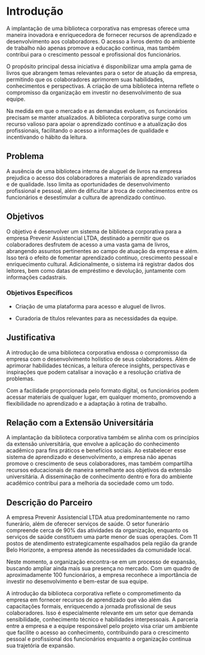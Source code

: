 # Introdução

A implantação de uma biblioteca corporativa nas empresas oferece uma maneira inovadora e enriquecedora de fornecer recursos de aprendizado e desenvolvimento aos colaboradores. O acesso a livros dentro do ambiente de trabalho não apenas promove a educação contínua, mas também contribui para o crescimento pessoal e profissional dos funcionários.

O propósito principal dessa iniciativa é disponibilizar uma ampla gama de livros que abrangem temas relevantes para o setor de atuação da empresa, permitindo que os colaboradores aprimorem suas habilidades, conhecimentos e perspectivas. A criação de uma biblioteca interna reflete o compromisso da organização em investir no desenvolvimento de sua equipe.

Na medida em que o mercado e as demandas evoluem, os funcionários precisam se manter atualizados. A biblioteca corporativa surge como um recurso valioso para apoiar o aprendizado contínuo e a atualização dos profissionais, facilitando o acesso a informações de qualidade e incentivando o hábito da leitura.

## Problema

A ausência de uma biblioteca interna de aluguel de livros na empresa prejudica o acesso dos colaboradores a materiais de aprendizado variados e de qualidade. Isso limita as oportunidades de desenvolvimento profissional e pessoal, além de dificultar a troca de conhecimentos entre os funcionários e desestimular a cultura de aprendizado contínuo.

## Objetivos

O objetivo é desenvolver um sistema de biblioteca corporativa para a empresa Prevenir Assistencial LTDA, destinado a permitir que os colaboradores desfrutem de acesso a uma vasta gama de livros, abrangendo assuntos pertinentes ao campo de atuação da empresa e além. Isso terá o efeito de fomentar aprendizado contínuo, crescimento pessoal e enriquecimento cultural. Adicionalmente, o sistema irá registrar dados dos leitores, bem como datas de empréstimo e devolução, juntamente com informações cadastrais.

### Objetivos Específicos

- Criação de uma plataforma para acesso e aluguel de livros.

- Curadoria de títulos relevantes para as necessidades da equipe.

## Justificativa

A introdução de uma biblioteca corporativa endossa o compromisso da empresa com o desenvolvimento holístico de seus colaboradores. Além de aprimorar habilidades técnicas, a leitura oferece insights, perspectivas e inspirações que podem catalisar a inovação e a resolução criativa de problemas.

Com a facilidade proporcionada pelo formato digital, os funcionários podem acessar materiais de qualquer lugar, em qualquer momento, promovendo a flexibilidade no aprendizado e a adaptação à rotina de trabalho.

## Relação com a Extensão Universitária

A implantação da biblioteca corporativa também se alinha com os princípios da extensão universitária, que envolve a aplicação do conhecimento acadêmico para fins práticos e benefícios sociais. Ao estabelecer esse sistema de aprendizado e desenvolvimento, a empresa não apenas promove o crescimento de seus colaboradores, mas também compartilha recursos educacionais de maneira semelhante aos objetivos da extensão universitária. A disseminação de conhecimento dentro e fora do ambiente acadêmico contribui para a melhoria da sociedade como um todo.

## Descrição do Parceiro

A empresa Prevenir Assistencial LTDA atua predominantemente no ramo funerário, além de oferecer serviços de saúde. O setor funerário compreende cerca de 90% das atividades da organização, enquanto os serviços de saúde constituem uma parte menor de suas operações. Com 11 postos de atendimento estrategicamente espalhados pela região da grande Belo Horizonte, a empresa atende às necessidades da comunidade local.

Neste momento, a organização encontra-se em um processo de expansão, buscando ampliar ainda mais sua presença no mercado. Com um quadro de aproximadamente 100 funcionários, a empresa reconhece a importância de investir no desenvolvimento e bem-estar de sua equipe.

A introdução da biblioteca corporativa reflete o comprometimento da empresa em fornecer recursos de aprendizado que vão além das capacitações formais, enriquecendo a jornada profissional de seus colaboradores. Isso é especialmente relevante em um setor que demanda sensibilidade, conhecimento técnico e habilidades interpessoais. A parceria entre a empresa e a equipe responsável pelo projeto visa criar um ambiente que facilite o acesso ao conhecimento, contribuindo para o crescimento pessoal e profissional dos funcionários enquanto a organização continua sua trajetória de expansão.

